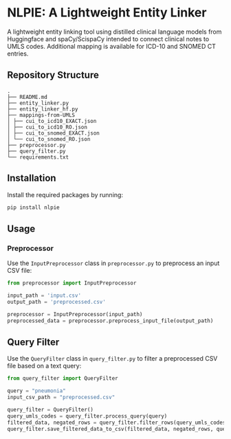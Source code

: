 # NLPIE: A Lightweight Entity Linker

A lightweight entity linking tool using distilled clinical language models from Huggingface and spaCy/ScispaCy intended to connect clinical notes to UMLS codes. Additional mapping is available for ICD-10 and SNOMED CT entries. 

## Repository Structure

```
.
├── README.md
├── entity_linker.py
├── entity_linker_hf.py
├── mappings-from-UMLS
│ ├── cui_to_icd10_EXACT.json
│ ├── cui_to_icd10_RO.json
│ ├── cui_to_snomed_EXACT.json
│ └── cui_to_snomed_RO.json
├── preprocessor.py
├── query_filter.py
└── requirements.txt
```

## Installation

Install the required packages by running:

 
```bash
pip install nlpie
```

## Usage
### Preprocessor

Use the `InputPreprocessor` class in `preprocessor.py` to preprocess an input CSV file:


```python
from preprocessor import InputPreprocessor

input_path = 'input.csv'
output_path = 'preprocessed.csv'

preprocessor = InputPreprocessor(input_path)
preprocessed_data = preprocessor.preprocess_input_file(output_path)
```

## Query Filter

Use the `QueryFilter` class in `query_filter.py` to filter a preprocessed CSV file based on a text query:

```python
from query_filter import QueryFilter

query = "pneumonia"
input_csv_path = "preprocessed.csv"

query_filter = QueryFilter()
query_umls_codes = query_filter.process_query(query)
filtered_data, negated_rows = query_filter.filter_rows(query_umls_codes, input_csv_path)
query_filter.save_filtered_data_to_csv(filtered_data, negated_rows, query, input_csv_path)
```

